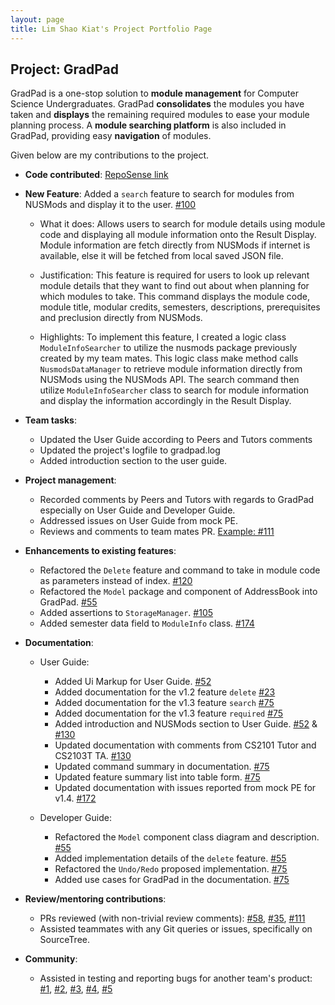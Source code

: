 ```yaml
---
layout: page
title: Lim Shao Kiat's Project Portfolio Page
---
```


## Project: GradPad

GradPad is a one-stop solution to **module management** for Computer Science Undergraduates.
GradPad **consolidates** the modules you have taken and **displays** the remaining required modules to
ease your module planning process. A **module searching platform** is also included in GradPad, providing easy
**navigation** of modules.

Given below are my contributions to the project.

* **Code contributed**: [RepoSense link](https://nus-cs2103-ay2021s1.github.io/tp-dashboard/#breakdown=true&search=shaokiat&sort=groupTitle&sortWithin=title&since=2020-08-14&timeframe=commit&mergegroup=&groupSelect=groupByRepos&checkedFileTypes=docs~functional-code~test-code~other&tabOpen=true&tabType=zoom&zA=shaokiat&zR=AY2021S1-CS2103T-T09-1%2Ftp%5Bmaster%5D&zACS=239.02341137123747&zS=2020-08-14&zFS=t09&zU=2020-11-05&zMG=false&zFTF=commit&zFGS=groupByRepos&zFR=false)
* **New Feature**: Added a `search` feature to search for modules from NUSMods and display it to the user. [\#100](https://github.com/AY2021S1-CS2103T-T09-1/tp/pull/100)
  * What it does: Allows users to search for module details using module code and displaying all module information
    onto the Result Display. Module information are fetch directly from NUSMods if internet is available, else it will 
    be fetched from local saved JSON file.
  
  * Justification: This feature is required for users to look up relevant module details that they want to find out
   about when planning for which modules to take. This command displays the module code, module title, modular credits,
   semesters, descriptions, prerequisites and preclusion directly from NUSMods. 
  
  * Highlights: To implement this feature, I created a logic class `ModuleInfoSearcher` to utilize the nusmods package
   previously created by my team mates. This logic class make method calls `NusmodsDataManager` to retrieve module 
   information directly from NUSMods using the NUSMods API. The search command then utilize `ModuleInfoSearcher` class
   to search for module information and display the information accordingly in the Result Display.

* **Team tasks**:
  * Updated the User Guide according to Peers and Tutors comments
  * Updated the project's logfile to gradpad.log
  * Added introduction section to the user guide.
  
* **Project management**:
  * Recorded comments by Peers and Tutors with regards to GradPad especially on User Guide and Developer Guide.
  * Addressed issues on User Guide from mock PE.
  * Reviews and comments to team mates PR. [Example: \#111](https://github.com/AY2021S1-CS2103T-T09-1/tp/pull/111)

* **Enhancements to existing features**:
  * Refactored the `Delete` feature and command to take in module code as parameters instead of index. [\#120](https://github.com/AY2021S1-CS2103T-T09-1/tp/pull/120)
  * Refactored the `Model` package and component of AddressBook into GradPad. [\#55](https://github.com/AY2021S1-CS2103T-T09-1/tp/pull/55)
  * Added assertions to `StorageManager`. [\#105](https://github.com/AY2021S1-CS2103T-T09-1/tp/pull/105)
  * Added semester data field to `ModuleInfo` class. [\#174](https://github.com/AY2021S1-CS2103T-T09-1/tp/pull/174)

* **Documentation**:
  * User Guide:
    * Added Ui Markup for User Guide. [\#52](https://github.com/AY2021S1-CS2103T-T09-1/tp/pull/52)
    * Added documentation for the v1.2 feature `delete` [\#23](https://github.com/AY2021S1-CS2103T-T09-1/tp/pull/23)
    * Added documentation for the v1.3 feature `search` [\#75](https://github.com/AY2021S1-CS2103T-T09-1/tp/pull/75)
    * Added documentation for the v1.3 feature `required` [\#75](https://github.com/AY2021S1-CS2103T-T09-1/tp/pull/75)
    * Added introduction and NUSMods section to User Guide. [\#52](https://github.com/AY2021S1-CS2103T-T09-1/tp/pull/52) & [\#130](https://github.com/AY2021S1-CS2103T-T09-1/tp/pull/130)
    * Updated documentation with comments from CS2101 Tutor and CS2103T TA. [\#130](https://github.com/AY2021S1-CS2103T-T09-1/tp/pull/130)
    * Updated command summary in documentation. [\#75](https://github.com/AY2021S1-CS2103T-T09-1/tp/pull/75)
    * Updated feature summary list into table form. [\#75](https://github.com/AY2021S1-CS2103T-T09-1/tp/pull/75)
    * Updated documentation with issues reported from mock PE for v1.4. [\#172](https://github.com/AY2021S1-CS2103T-T09-1/tp/pull/172)
   
  * Developer Guide:
    * Refactored the `Model` component class diagram and description. [\#55](https://github.com/AY2021S1-CS2103T-T09-1/tp/pull/55)
    * Added implementation details of the `delete` feature. [\#55](https://github.com/AY2021S1-CS2103T-T09-1/tp/pull/55)
    * Refactored the `Undo/Redo` proposed implementation. [\#75](https://github.com/AY2021S1-CS2103T-T09-1/tp/pull/75)
    * Added use cases for GradPad in the documentation. [\#75](https://github.com/AY2021S1-CS2103T-T09-1/tp/pull/75)

* **Review/mentoring contributions**:
  * PRs reviewed (with non-trivial review comments): [\#58](https://github.com/AY2021S1-CS2103T-T09-1/tp/pull/58), 
  [\#35](https://github.com/AY2021S1-CS2103T-T09-1/tp/pull/35), 
  [\#111](https://github.com/AY2021S1-CS2103T-T09-1/tp/pull/111)
  * Assisted teammates with any Git queries or issues, specifically on SourceTree.
  
* **Community**:
  * Assisted in testing and reporting bugs for another team's product:
  [\#1](https://github.com/shaokiat/ped/issues/1),
  [\#2](https://github.com/shaokiat/ped/issues/2),
  [\#3](https://github.com/shaokiat/ped/issues/3),
  [\#4](https://github.com/shaokiat/ped/issues/4),
  [\#5](https://github.com/shaokiat/ped/issues/5)
